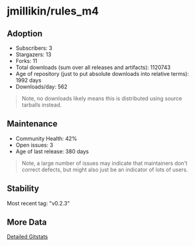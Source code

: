# jmillikin/rules_m4

## Adoption

- Subscribers: 3
- Stargazers: 13
- Forks: 11
- Total downloads (sum over all releases and artifacts): 1120743
- Age of repository (just to put absolute downloads into relative terms): 1992 days
- Downloads/day: 562

> Note, no downloads likely means this is distributed using source tarballs instead.

## Maintenance

- Community Health: 42%
- Open issues: 3
- Age of last release: 380 days

> Note, a large number of issues may indicate that maintainers don't correct defects, but might also
> just be an indicator of lots of users.

## Stability

Most recent tag: "v0.2.3"

## More Data

[Detailed Gitstats](/bazel-catalog/gitstats/jmillikin/rules_m4)

